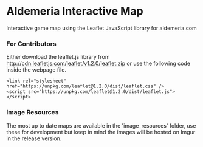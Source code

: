 # Aldemeria Interactive Map
Interactive game map using the Leaflet JavaScript library for aldemeria.com

### For Contributors

Either download the leaflet.js library from http://cdn.leafletjs.com/leaflet/v1.2.0/leaflet.zip or use the following code inside the webpage file.

```
<link rel="stylesheet" href="https://unpkg.com/leaflet@1.2.0/dist/leaflet.css" />
<script src="https://unpkg.com/leaflet@1.2.0/dist/leaflet.js"></script>
```

### Image Resources

The most up to date maps are available in the 'image_resources' folder, use these for development but keep in mind the images will be hosted on Imgur in the release version.

